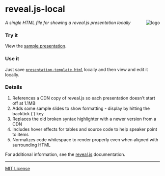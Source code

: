 # reveal.js-local
<img src=http://centerkey.com/reveal.js-local/assets/js-logo.png align=right alt=logo>

_A single HTML file for showing a reveal.js presentation locally_

### Try it
View the
[sample presentation](https://centerkey.com/reveal.js-local/presentation-template.html).

### Use it
Just save [`presentation-template.html`](presentation-template.html) locally and then view and edit
it locally.

### Details
1. References a CDN copy of reveal.js so each presentation doesn't start off at 1.1MB
1. Adds some sample slides to show formatting - display by hitting the backtick (\`) key
1. Replaces the old broken syntax highlighter with a newer version from a CDN
1. Includes hover effects for tables and source code to help speaker point to items
1. Normalizes code whitespace to render properly even when aligned with surrounding HTML

For additional information, see the [reveal.js](https://github.com/hakimel/reveal.js)
documentation.

---
[MIT License](LICENSE.txt)
